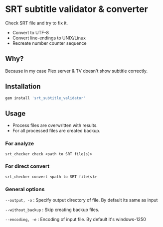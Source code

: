 # SRT subtitle validator & converter

Check SRT file and try to fix it.

* Convert to UTF-8
* Convert line-endings to UNIX/Linux
* Recreate number counter sequence

## Why?
Because in my case Plex server & TV doesn't show subtitle correctly.

## Installation
```ruby
gem install 'srt_subtitle_validator'
```

## Usage

* Process files are overwritten with results. 
* For all processed files are created backup.


### For analyze
```
srt_checker check <path to SRT file(s)>
```

### For direct convert
```
srt_checker convert <path to SRT file(s)>
```

### General options
`--output, -o` : Specify output directory of file. By default its same as input

`--without_backup` : Skip creating backup files.

`--encoding, -e` : Encoding of input file. By default it's windows-1250
